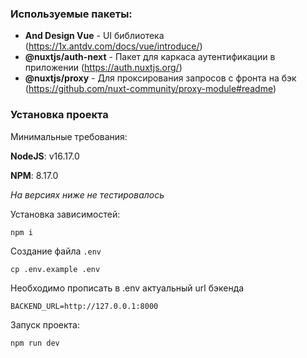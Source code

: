 ### Используемые пакеты:

- **And Design Vue** - UI библиотека (https://1x.antdv.com/docs/vue/introduce/)
- **@nuxtjs/auth-next** - Пакет для каркаса аутентификации в приложении (https://auth.nuxtjs.org/)
- **@nuxtjs/proxy** - Для проксирования запросов с фронта на бэк (https://github.com/nuxt-community/proxy-module#readme)

### Установка проекта

Минимальные требования:

**NodeJS**: v16.17.0

**NPM**: 8.17.0

*На версиях ниже не тестировалось*

Установка зависимостей:
```shell
npm i
```

Создание файла `.env`
```shell
cp .env.example .env
```

Необходимо прописать в .env актуальный url бэкенда

```dotenv
BACKEND_URL=http://127.0.0.1:8000
```

Запуск проекта:
```shell
npm run dev
```

